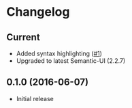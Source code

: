 Changelog
=========

Current
-------

- Added syntax highlighting ([#1](https://github.com/apihackers/devpi-semantic-ui/pull/1))
- Upgraded to latest Semantic-UI (2.2.7)

0.1.0 (2016-06-07)
------------------

- Initial release
